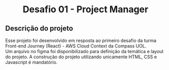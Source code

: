 <h1 align='center'>Desafio 01 - Project Manager</h1>
<h2>Descrição do projeto</h2>
<p>Esse projeto foi desenvolvido em resposta ao primeiro desafio da turma Front-end Journey (React) - AWS Cloud Context da Compass UOL.<br>
Um arquivo no figma foi disponibilizado para definição da temática e layout do projeto. A construção do projeto utilizando unicamente HTML, CSS e Javascript é mandatório.
</p>